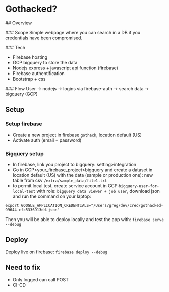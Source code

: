 # Gothacked?

## Overview

### Scope
Simple webpage where you can search in a DB if you credentials have been compromised.

### Tech
- Firebase hosting
- GCP bigquery to store the data
- Nodejs express + javascript api function (firebase)
- Firebase authentification
- Bootstrap + css

### Flow
User -> nodejs -> logins via firebase-auth -> search data -> bigquery (GCP)


## Setup

### Setup firebase
- Create a new project in firebase `gothack`, location default (US)
- Activate auth (email + password)


### Bigquery setup
- In firebase, link you project to bigquery: setting>integration
- Go in GCP>your_firebase_project>bigquery and create a dataset in location default (US) with the data (sample or production one): new table from csv `/extra/sample_data/file1.txt`
- to permit local test, create service account in GCP:`bigquery-user-for-local-test` with role: `bigquery data viewer + job user`, download json and run the command on your laptop:

```
export GOOGLE_APPLICATION_CREDENTIALS="/Users/greg/dev/cred/gothacked-99644-cfc5336913dd.json"
```
Then you will be able to deploy locally and test the app with: `firebase serve --debug`


## Deploy

Deploy live on firebase: `firebase deploy --debug`



## Need to fix

- Only logged can call POST
- CI-CD


